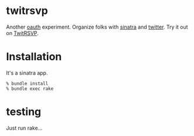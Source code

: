 twitrsvp
========
Another [oauth][oauth] experiment.  Organize folks with [sinatra][sinatra] and [twitter][twitter].  Try it out on [TwitRSVP][twitrsvp].

Installation
============
It's a sinatra app.

    % bundle install
    % bundle exec rake


testing
=======

Just run rake...

[sinatra]: http://www.sinatrarb.com
[twitrsvp]: http://twitrsvp.com
[twitter]: http://twitter.com
[oauth]: http://oauth.net
